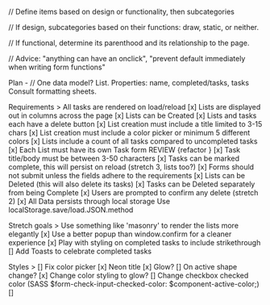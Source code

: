 // Define items based on design or functionality, then subcategories

// If design, subcategories based on their functions: draw, static, or neither.

// If functional, determine its parenthood and its relationship to the page.

// Advice: "anything can have an onclick", "prevent default immediately when writing form functions"

Plan - 
// One data model? List. 
Properties: name, completed/tasks, tasks
Consult formatting sheets.

Requirements >  All tasks are rendered on load/reload
		[x] Lists are displayed out in columns across the page
		[x] Lists can be Created
		[x] Lists and tasks each have a delete button
		[x] List creation must include a title limited to 3-15 chars
		[x] List creation must include a color picker or minimum 5 different colors
		[x] Lists include a count of all tasks compared to uncompleted tasks
		[x] Each List must have its own Task form REVIEW {refactor }
		[x] Task title/body must be between 3-50 characters
		[x] Tasks can be marked complete, this will persist on reload (stretch 3, lists too?)
		[x] Forms should not submit unless the fields adhere to the requirements
		[x] Lists can be Deleted (this will also delete its tasks)
		[x] Tasks can be Deleted separately from being Complete
		[x] Users are prompted to confirm any delete (stretch 2)
		[x] All Data persists through local storage
       Use localStorage.save/load.JSON.method

Stretch goals > Use something like 'masonry' to render the lists more elegantly
		[x] Use a better popup than window.confirm for a cleaner experience
		[x] Play with styling on completed tasks to include strikethrough
		[] Add Toasts to celebrate completed tasks

Styles >
    [] Fix color picker
    [x] Neon title
      [x] Glow?
    [] On active shape change?
    [x] Change color styling to glow?
    [] Change checkbox checked color (SASS $form-check-input-checked-color: $component-active-color;)
    [] 